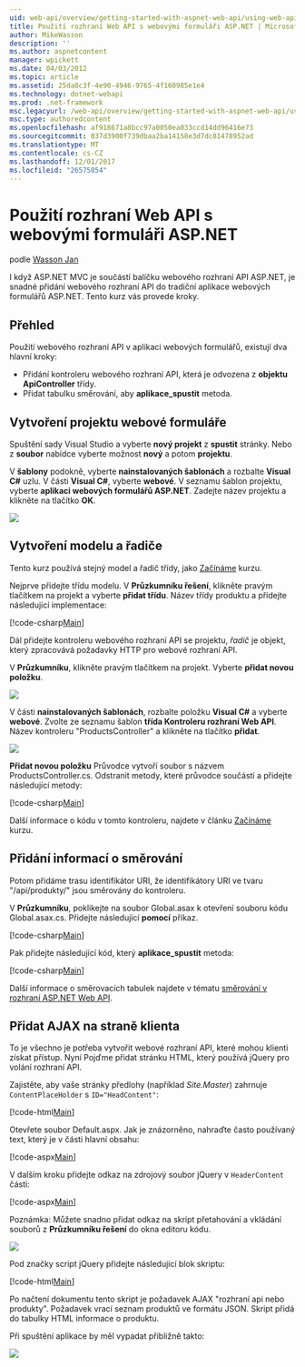 ```yaml
---
uid: web-api/overview/getting-started-with-aspnet-web-api/using-web-api-with-aspnet-web-forms
title: Použití rozhraní Web API s webovými formuláři ASP.NET | Microsoft Docs
author: MikeWasson
description: ''
ms.author: aspnetcontent
manager: wpickett
ms.date: 04/03/2012
ms.topic: article
ms.assetid: 25da8c3f-4e90-4946-9765-4f160985e1e4
ms.technology: dotnet-webapi
ms.prod: .net-framework
msc.legacyurl: /web-api/overview/getting-started-with-aspnet-web-api/using-web-api-with-aspnet-web-forms
msc.type: authoredcontent
ms.openlocfilehash: af918671a8bcc97a0050ea033ccd14dd96416e73
ms.sourcegitcommit: 037d3900f739dbaa2ba14158e3d7dc81478952ad
ms.translationtype: MT
ms.contentlocale: cs-CZ
ms.lasthandoff: 12/01/2017
ms.locfileid: "26575854"
---
```

<a name="using-web-api-with-aspnet-web-forms"></a>Použití rozhraní Web API s webovými formuláři ASP.NET
====================
podle [Wasson Jan](https://github.com/MikeWasson)

I když ASP.NET MVC je součástí balíčku webového rozhraní API ASP.NET, je snadné přidání webového rozhraní API do tradiční aplikace webových formulářů ASP.NET. Tento kurz vás provede kroky.

## <a name="overview"></a>Přehled

Použití webového rozhraní API v aplikaci webových formulářů, existují dva hlavní kroky:

- Přidání kontroleru webového rozhraní API, která je odvozena z **objektu ApiController** třídy.
- Přidat tabulku směrování, aby **aplikace\_spustit** metoda.

## <a name="create-a-web-forms-project"></a>Vytvoření projektu webové formuláře

Spuštění sady Visual Studio a vyberte **nový projekt** z **spustit** stránky. Nebo z **soubor** nabídce vyberte možnost **nový** a potom **projektu**.

V **šablony** podokně, vyberte **nainstalovaných šablonách** a rozbalte **Visual C#** uzlu. V části **Visual C#**, vyberte **webové**. V seznamu šablon projektu, vyberte **aplikaci webových formulářů ASP.NET**. Zadejte název projektu a klikněte na tlačítko **OK**.

![](using-web-api-with-aspnet-web-forms/_static/image1.png)

## <a name="create-the-model-and-controller"></a>Vytvoření modelu a řadiče

Tento kurz používá stejný model a řadič třídy, jako [Začínáme](tutorial-your-first-web-api.md) kurzu.

Nejprve přidejte třídu modelu. V **Průzkumníku řešení**, klikněte pravým tlačítkem na projekt a vyberte **přidat třídu**. Název třídy produktu a přidejte následující implementace:

[!code-csharp[Main](using-web-api-with-aspnet-web-forms/samples/sample1.cs)]

Dál přidejte kontroleru webového rozhraní API se projektu, *řadič* je objekt, který zpracovává požadavky HTTP pro webové rozhraní API.

V **Průzkumníku**, klikněte pravým tlačítkem na projekt. Vyberte **přidat novou položku**.

![](using-web-api-with-aspnet-web-forms/_static/image2.png)

V části **nainstalovaných šablonách**, rozbalte položku **Visual C#** a vyberte **webové**. Zvolte ze seznamu šablon **třída Kontroleru rozhraní Web API**. Název kontroleru "ProductsController" a klikněte na tlačítko **přidat**.

![](using-web-api-with-aspnet-web-forms/_static/image3.png)

**Přidat novou položku** Průvodce vytvoří soubor s názvem ProductsController.cs. Odstranit metody, které průvodce součástí a přidejte následující metody:

[!code-csharp[Main](using-web-api-with-aspnet-web-forms/samples/sample2.cs)]

Další informace o kódu v tomto kontroleru, najdete v článku [Začínáme](tutorial-your-first-web-api.md) kurzu.

## <a name="add-routing-information"></a>Přidání informací o směrování

Potom přidáme trasu identifikátor URI, že identifikátory URI ve tvaru &quot;/api/produkty/&quot; jsou směrovány do kontroleru.

V **Průzkumníku**, poklikejte na soubor Global.asax k otevření souboru kódu Global.asax.cs. Přidejte následující **pomocí** příkaz.

[!code-csharp[Main](using-web-api-with-aspnet-web-forms/samples/sample3.cs)]

Pak přidejte následující kód, který **aplikace\_spustit** metoda:

[!code-csharp[Main](using-web-api-with-aspnet-web-forms/samples/sample4.cs)]

Další informace o směrovacích tabulek najdete v tématu [směrování v rozhraní ASP.NET Web API](../web-api-routing-and-actions/routing-in-aspnet-web-api.md).

## <a name="add-client-side-ajax"></a>Přidat AJAX na straně klienta

To je všechno je potřeba vytvořit webové rozhraní API, které mohou klienti získat přístup. Nyní Pojďme přidat stránku HTML, který používá jQuery pro volání rozhraní API.

Zajistěte, aby vaše stránky předlohy (například *Site.Master*) zahrnuje `ContentPlaceHolder` s `ID="HeadContent"`:

[!code-html[Main](using-web-api-with-aspnet-web-forms/samples/sample8.html)]

Otevřete soubor Default.aspx. Jak je znázorněno, nahraďte často používaný text, který je v části hlavní obsahu:

[!code-aspx[Main](using-web-api-with-aspnet-web-forms/samples/sample5.aspx)]

V dalším kroku přidejte odkaz na zdrojový soubor jQuery v `HeaderContent` části:

[!code-aspx[Main](using-web-api-with-aspnet-web-forms/samples/sample6.aspx?highlight=2)]

Poznámka: Můžete snadno přidat odkaz na skript přetahování a vkládání souborů z **Průzkumníku řešení** do okna editoru kódu.

![](using-web-api-with-aspnet-web-forms/_static/image4.png)

Pod značky script jQuery přidejte následující blok skriptu:

[!code-html[Main](using-web-api-with-aspnet-web-forms/samples/sample7.html)]

Po načtení dokumentu tento skript je požadavek AJAX &quot;rozhraní api nebo produkty&quot;. Požadavek vrací seznam produktů ve formátu JSON. Skript přidá do tabulky HTML informace o produktu.

Při spuštění aplikace by měl vypadat přibližně takto:

![](using-web-api-with-aspnet-web-forms/_static/image5.png)
